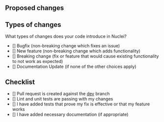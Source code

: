 ## Proposed changes

<!-- Describe the overall picture of your modifications to help maintainers to understand the pull request. Make sure to link to the issue if it fixes a problem or solves a feature request. -->

## Types of changes

What types of changes does your code introduce in Nuclei?

<!-- Put an "x" in the boxes that apply -->

- [] Bugfix (non-breaking change which fixes an issue)
- [] New feature (non-breaking change which adds functionality)
- [] Breaking change (fix or feature that would cause existing functionality to not work as expected)
- [] Documentation Update (if none of the other choices apply)

## Checklist

<!-- Put an "x" in the boxes that apply. You can also fill these out after creating the PR. If you're unsure about any of them, don't hesitate to ask. We're here to help! This is simply a reminder of what we are going to look for before merging your code. -->

- [] Pull request is created against the [dev](https://github.com/projectdiscovery/nuclei/tree/dev) branch
- [] Lint and unit tests are passing with my changes
- [] I have added tests that prove my fix is effective or that my feature works
- [] I have added necessary documentation (if appropriate)